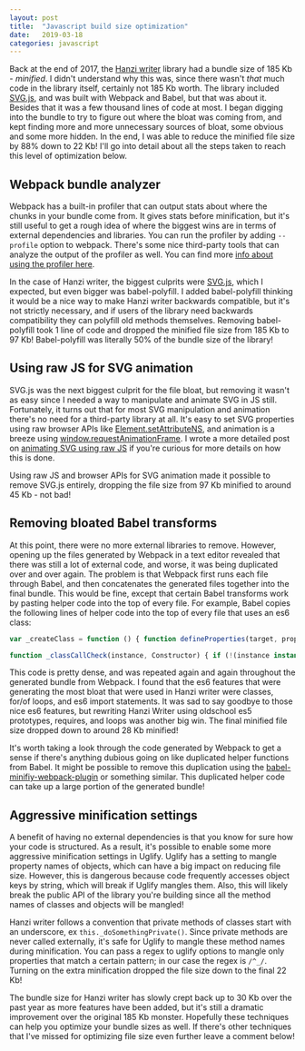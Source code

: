 ```yaml
---
layout: post
title:  "Javascript build size optimization"
date:   2019-03-18
categories: javascript
---
```


Back at the end of 2017, the [Hanzi writer](https://chanind.github.io/hanzi-writer) library had a bundle size of 185 Kb - *minified*. I didn't understand why this was, since there wasn't *that* much code in the library itself, certainly not 185 Kb worth. The library included [SVG.js](https://svgjs.com/), and was built with Webpack and Babel, but that was about it. Besides that it was a few thousand lines of code at most. I began digging into the bundle to try to figure out where the bloat was coming from, and kept finding more and more unnecessary sources of bloat, some obvious and some more hidden. In the end, I was able to reduce the minified file size by 88% down to 22 Kb! I'll go into detail about all the steps taken to reach this level of optimization below.

## Webpack bundle analyzer

Webpack has a built-in profiler that can output stats about where the chunks in your bundle come from. It gives stats before minification, but it's still useful to get a rough idea of where the biggest wins are in terms of external dependencies and libraries. You can run the profiler by adding `--profile` option to webpack. There's some nice third-party tools that can analyze the output of the profiler as well. You can find more [info about using the profiler here](https://medium.com/@joeclever/three-simple-ways-to-inspect-a-webpack-bundle-7f6a8fe7195d).

In the case of Hanzi writer, the biggest culprits were [SVG.js](https://svgjs.com/), which I expected, but even bigger was babel-polyfill. I added babel-polyfill thinking it would be a nice way to make Hanzi writer backwards compatible, but it's not strictly necessary, and if users of the library need backwards compatibility they can polyfill old methods themselves. Removing babel-polyfill took 1 line of code and dropped the minified file size from 185 Kb to 97 Kb! Babel-polyfill was literally 50% of the bundle size of the library!

## Using raw JS for SVG animation

SVG.js was the next biggest culprit for the file bloat, but removing it wasn't as easy since I needed a way to manipulate and animate SVG in JS still. Fortunately, it turns out that for most SVG manipulation and animation there's no need for a third-party library at all. It's easy to set SVG properties using raw browser APIs like [Element.setAttributeNS](https://developer.mozilla.org/en-US/docs/Web/API/Element/setAttributeNS), and animation is a breeze using [window.requestAnimationFrame](https://developer.mozilla.org/en-US/docs/Web/API/window/requestAnimationFrame). I wrote a more detailed post on [animating SVG using raw JS](/javascript/svg/2019/01/13/manipulating-and-animating-svg-with-raw-javascript.html) if you're curious for more details on how this is done.

Using raw JS and browser APIs for SVG animation made it possible to remove SVG.js entirely, dropping the file size from 97 Kb minified to around 45 Kb - not bad!

## Removing bloated Babel transforms

At this point, there were no more external libraries to remove. However, opening up the files generated by Webpack in a text editor revealed that there was still a lot of external code, and worse, it was being duplicated over and over again. The problem is that Webpack first runs each file through Babel, and then concatenates the generated files together into the final bundle. This would be fine, except that certain Babel transforms work by pasting helper code into the top of every file. For example, Babel copies the following lines of helper code into the top of every file that uses an es6 class:

```javascript
var _createClass = function () { function defineProperties(target, props) { for (var i = 0; i < props.length; i++) { var descriptor = props[i]; descriptor.enumerable = descriptor.enumerable || false; descriptor.configurable = true; if ("value" in descriptor) descriptor.writable = true; Object.defineProperty(target, descriptor.key, descriptor); } } return function (Constructor, protoProps, staticProps) { if (protoProps) defineProperties(Constructor.prototype, protoProps); if (staticProps) defineProperties(Constructor, staticProps); return Constructor; }; }();

function _classCallCheck(instance, Constructor) { if (!(instance instanceof Constructor)) { throw new TypeError("Cannot call a class as a function"); } }
```

This code is pretty dense, and was repeated again and again throughout the generated bundle from Webpack. I found that the es6 features that were generating the most bloat that were used in Hanzi writer were classes, for/of loops, and es6 import statements. It was sad to say goodbye to those nice es6 features, but rewriting Hanzi Writer using oldschool es5 prototypes, requires, and loops was another big win. The final minified file size dropped down to around 28 Kb minified!

It's worth taking a look through the code generated by Webpack to get a sense if there's anything dubious going on like duplicated helper functions from Babel. It might be possible to remove this duplication using the [babel-minifiy-webpack-plugin](https://github.com/webpack-contrib/babel-minify-webpack-plugin) or something similar. This duplicated helper code can take up a large portion of the generated bundle!

## Aggressive minification settings

A benefit of having no external dependencies is that you know for sure how your code is structured. As a result, it's possible to enable some more aggressive minification settings in Uglify. Uglify has a setting to mangle property names of objects, which can have a big impact on reducing file size. However, this is dangerous because code frequently accesses object keys by string, which will break if Uglify mangles them. Also, this will likely break the public API of the library you're building since all the method names of classes and objects will be mangled!

Hanzi writer follows a convention that private methods of classes start with an underscore, ex `this._doSomethingPrivate()`. Since private methods are never called externally, it's safe for Uglify to mangle these method names during minification. You can pass a regex to uglify options to mangle only properties that match a certain pattern; in our case the regex is `/^_/`. Turning on the extra minification dropped the file size down to the final 22 Kb!

The bundle size for Hanzi writer has slowly crept back up to 30 Kb over the past year as more features have been added, but it's still a dramatic improvement over the original 185 Kb monster. Hopefully these techniques can help you optimize your bundle sizes as well. If there's other techniques that I've missed for optimizing file size even further leave a comment below!

